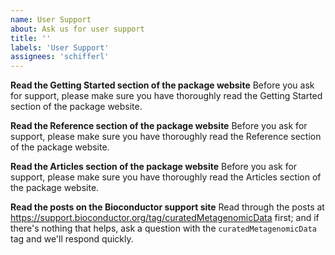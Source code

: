 ```yaml
---
name: User Support
about: Ask us for user support
title: ''
labels: 'User Support'
assignees: 'schifferl'
---
```


**Read the Getting Started section of the package website**
Before you ask for support, please make sure you have thoroughly read the Getting Started section of the package website.

**Read the Reference section of the package website**
Before you ask for support, please make sure you have thoroughly read the Reference section of the package website.

**Read the Articles section of the package website**
Before you ask for support, please make sure you have thoroughly read the Articles section of the package website.

**Read the posts on the Bioconductor support site**
Read through the posts at https://support.bioconductor.org/tag/curatedMetagenomicData first; and if there's nothing that helps, ask a question with the `curatedMetagenomicData` tag and we'll respond quickly.
